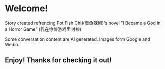 # Welcome!

Story created refrencing Pot Fish Chili(壶鱼辣椒)'s novel "I Became a God in a Horror Game" (我在惊悚游戏里封神)

Some conversation content are AI generated. Images form Google and Weibo.

## Enjoy! Thanks for checking it out!
